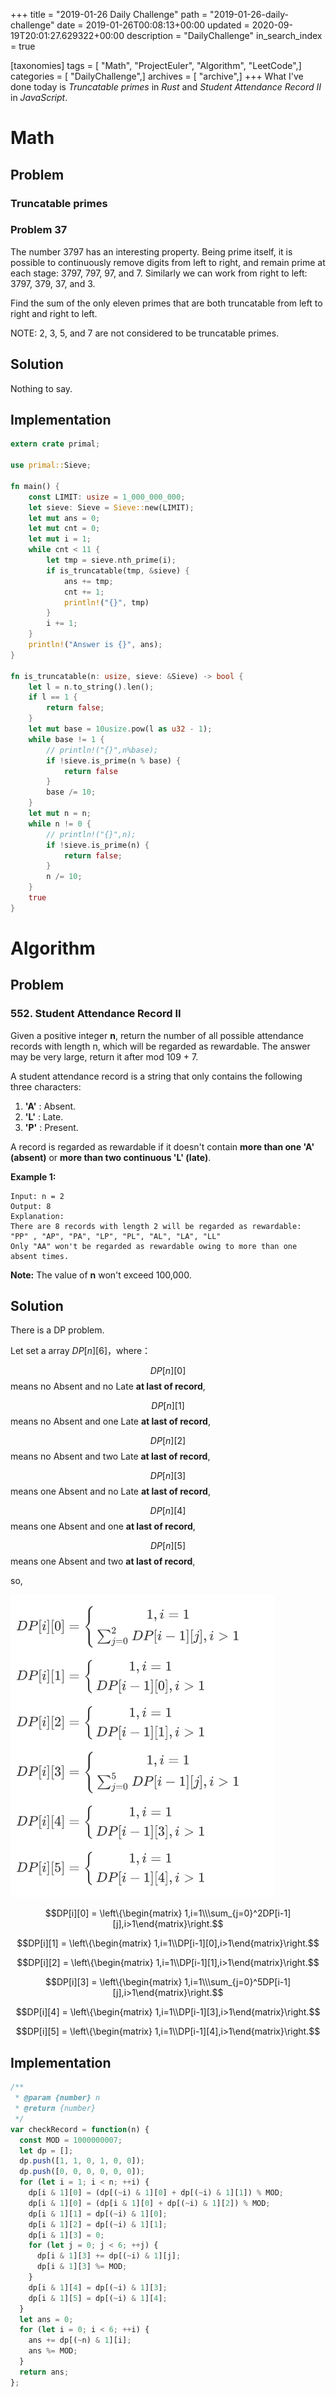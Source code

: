 +++
title = "2019-01-26 Daily Challenge"
path = "2019-01-26-daily-challenge"
date = 2019-01-26T00:08:13+00:00
updated = 2020-09-19T20:01:27.629322+00:00
description = "DailyChallenge"
in_search_index = true

[taxonomies]
tags = [ "Math", "ProjectEuler", "Algorithm", "LeetCode",]
categories = [ "DailyChallenge",]
archives = [ "archive",]
+++
What I've done today is *Truncatable primes* in *Rust* and *Student Attendance Record II* in *JavaScript*.

<!-- more -->

# Math

## Problem

### Truncatable primes

### Problem 37

The number 3797 has an interesting property. Being prime itself, it is possible to continuously remove digits from left to right, and remain prime at each stage: 3797, 797, 97, and 7. Similarly we can work from right to left: 3797, 379, 37, and 3.

Find the sum of the only eleven primes that are both truncatable from left to right and right to left.

NOTE: 2, 3, 5, and 7 are not considered to be truncatable primes.

## Solution

Nothing to say.

## Implementation

```rust
extern crate primal;

use primal::Sieve;

fn main() {
    const LIMIT: usize = 1_000_000_000;
    let sieve: Sieve = Sieve::new(LIMIT);
    let mut ans = 0;
    let mut cnt = 0;
    let mut i = 1;
    while cnt < 11 {
        let tmp = sieve.nth_prime(i);
        if is_truncatable(tmp, &sieve) {
            ans += tmp;
            cnt += 1;
            println!("{}", tmp)
        }
        i += 1;
    }
    println!("Answer is {}", ans);
}

fn is_truncatable(n: usize, sieve: &Sieve) -> bool {
    let l = n.to_string().len();
    if l == 1 {
        return false;
    }
    let mut base = 10usize.pow(l as u32 - 1);
    while base != 1 {
        // println!("{}",n%base);
        if !sieve.is_prime(n % base) {
            return false
        }
        base /= 10;
    }
    let mut n = n;
    while n != 0 {
        // println!("{}",n);
        if !sieve.is_prime(n) {
            return false;
        }
        n /= 10;
    }
    true
}
```

# Algorithm

## Problem

### 552. Student Attendance Record II

Given a positive integer **n**, return the number of all possible attendance records with length n, which will be regarded as rewardable. The answer may be very large, return it after mod 109 + 7.

A student attendance record is a string that only contains the following three characters:



1. **'A'** : Absent.
2. **'L'** : Late.
3. **'P'** : Present.



A record is regarded as rewardable if it doesn't contain **more than one 'A' (absent)** or **more than two continuous 'L' (late)**.

**Example 1:**

```
Input: n = 2
Output: 8 
Explanation:
There are 8 records with length 2 will be regarded as rewardable:
"PP" , "AP", "PA", "LP", "PL", "AL", "LA", "LL"
Only "AA" won't be regarded as rewardable owing to more than one absent times. 
```



**Note:** The value of **n** won't exceed 100,000.

## Solution

There is a DP problem.

Let set a array $DP[n][6]$，where：

$$DP[n][0]$$ means no Absent and no Late **at  last of record**,

$$DP[n][1]$$ means no Absent and one Late **at  last of record**,

$$DP[n][2]$$ means no Absent and two Late **at  last of record**,

$$DP[n][3]$$ means one Absent and no Late **at  last of record**,

$$DP[n][4]$$ means one Absent and one **at  last of record**,

$$DP[n][5]$$ means one Absent and two **at  last of record**,

so,

![dp](3.png)

$$DP[i][0] = \left\{\begin{matrix} 1,i=1\\\sum_{j=0}^2DP[i-1][j],i>1\end{matrix}\right.​$$

$$DP[i][1] = \left\{\begin{matrix} 1,i=1\\DP[i-1][0],i>1\end{matrix}\right.​$$

$$DP[i][2] = \left\{\begin{matrix} 1,i=1\\DP[i-1][1],i>1\end{matrix}\right.​$$

$$DP[i][3] = \left\{\begin{matrix} 1,i=1\\\sum_{j=0}^5DP[i-1][j],i>1\end{matrix}\right.$$

$$DP[i][4] = \left\{\begin{matrix} 1,i=1\\DP[i-1][3],i>1\end{matrix}\right.$$

$$DP[i][5] = \left\{\begin{matrix} 1,i=1\\DP[i-1][4],i>1\end{matrix}\right.​$$

## Implementation

```js
/**
 * @param {number} n
 * @return {number}
 */
var checkRecord = function(n) {
  const MOD = 1000000007;
  let dp = [];
  dp.push([1, 1, 0, 1, 0, 0]);
  dp.push([0, 0, 0, 0, 0, 0]);
  for (let i = 1; i < n; ++i) {
    dp[i & 1][0] = (dp[(~i) & 1][0] + dp[(~i) & 1][1]) % MOD;
    dp[i & 1][0] = (dp[i & 1][0] + dp[(~i) & 1][2]) % MOD;
    dp[i & 1][1] = dp[(~i) & 1][0];
    dp[i & 1][2] = dp[(~i) & 1][1];
    dp[i & 1][3] = 0;
    for (let j = 0; j < 6; ++j) {
      dp[i & 1][3] += dp[(~i) & 1][j];
      dp[i & 1][3] %= MOD;
    }
    dp[i & 1][4] = dp[(~i) & 1][3];
    dp[i & 1][5] = dp[(~i) & 1][4];
  }
  let ans = 0;
  for (let i = 0; i < 6; ++i) {
    ans += dp[(~n) & 1][i];
    ans %= MOD;
  }
  return ans;
};
```